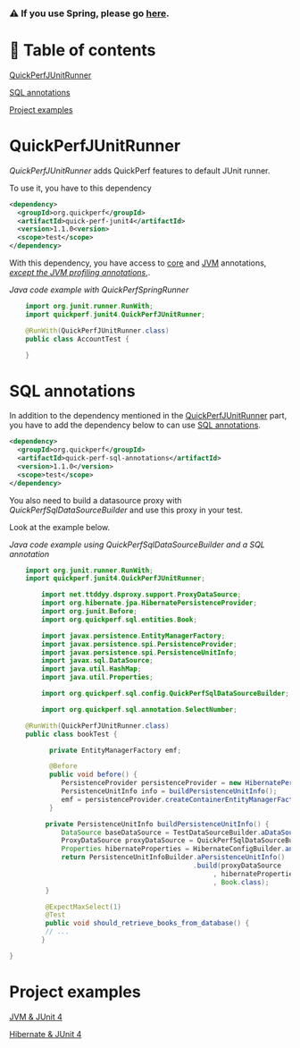 ### ⚠️ **If you use Spring, please go [here](Spring).**

# 🚩 Table of contents
[QuickPerfJUnitRunner](#QuickPerfJUnitRunner)<br>

[SQL annotations](#SQL-annotations)<br>

[Project examples](#project-examples)

# QuickPerfJUnitRunner

*QuickPerfJUnitRunner* adds QuickPerf features to default JUnit runner. <br>

To use it, you have to this dependency

```xml
<dependency>
  <groupId>org.quickperf</groupId>
  <artifactId>quick-perf-junit4</artifactId>
  <version>1.1.0<version>
  <scope>test</scope>
</dependency>
```
With this dependency, you have access to [core](Core-annotations) and [JVM](JVM-annotations) annotations, [*except the JVM profiling annotations*](JVM-annotations#Profile-or-check-your-JVM),.

*Java code example with QuickPerfSpringRunner*
```java
	import org.junit.runner.RunWith;
	import quickperf.junit4.QuickPerfJUnitRunner;

	@RunWith(QuickPerfJUnitRunner.class)
	public class AccountTest {

	}
```

# SQL annotations

In addition to the dependency mentioned in the [QuickPerfJUnitRunner](#QuickPerfJUnitRunner) part, you have to add the dependency below to can use [SQL annotations](SQL-annotations).
```xml
<dependency>
  <groupId>org.quickperf</groupId>
  <artifactId>quick-perf-sql-annotations</artifactId>
  <version>1.1.0</version>
  <scope>test</scope>
</dependency>
```

You also need to build a datasource proxy with *QuickPerfSqlDataSourceBuilder* and use this proxy in your test. 

Look at the example below.

*Java code example using QuickPerfSqlDataSourceBuilder and a SQL annotation*
```java
	import org.junit.runner.RunWith;
	import quickperf.junit4.QuickPerfJUnitRunner;

        import net.ttddyy.dsproxy.support.ProxyDataSource;
        import org.hibernate.jpa.HibernatePersistenceProvider;
        import org.junit.Before;
        import org.quickperf.sql.entities.Book;

        import javax.persistence.EntityManagerFactory;
        import javax.persistence.spi.PersistenceProvider;
        import javax.persistence.spi.PersistenceUnitInfo;
        import javax.sql.DataSource;
        import java.util.HashMap;
        import java.util.Properties;

        import org.quickperf.sql.config.QuickPerfSqlDataSourceBuilder;

        import org.quickperf.sql.annotation.SelectNumber;

	@RunWith(QuickPerfJUnitRunner.class)
	public class bookTest {

          private EntityManagerFactory emf;

          @Before
          public void before() {
             PersistenceProvider persistenceProvider = new HibernatePersistenceProvider();
             PersistenceUnitInfo info = buildPersistenceUnitInfo();
             emf = persistenceProvider.createContainerEntityManagerFactory(info, new HashMap<>());
          }

         private PersistenceUnitInfo buildPersistenceUnitInfo() {
             DataSource baseDataSource = TestDataSourceBuilder.aDataSource().build();
             ProxyDataSource proxyDataSource = QuickPerfSqlDataSourceBuilder.aDataSourceBuilder().buildProxy(baseDataSource);
             Properties hibernateProperties = HibernateConfigBuilder.anHibernateConfig().build();
             return PersistenceUnitInfoBuilder.aPersistenceUnitInfo()
                                              .build(proxyDataSource
                                                   , hibernateProperties
                                                   , Book.class);
         }

         @ExpectMaxSelect(1)
         @Test
         public void should_retrieve_books_from_database() {
         // ... 
        }

}
```

# Project examples
[JVM & JUnit 4](https://github.com/quick-perf/quickperf-examples/tree/master/jvm-junit4)

[Hibernate & JUnit 4](https://github.com/quick-perf/quickperf-examples/tree/master/hibernate-junit4)